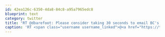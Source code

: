 ```yaml
---
id: 42ea126c-6350-4da8-84c8-a95a7965edc8
blueprint: text
category: twitter
title: "RT @dbarefoot: Please consider taking 30 seconds to email BC's gov't about keeping the Jumbo Glacier wild: http://www.keepitwild.ca/act"
caption: 'RT <span class="username username_linked">@<a href="https://twitter.com/dbarefoot" title="Darren Barefoot">dbarefoot</a></span>: Please consider taking 30 seconds to email BC''s gov''t about keeping the Jumbo Glacier wild: http://www.keepitwild.ca/act'
---
```

